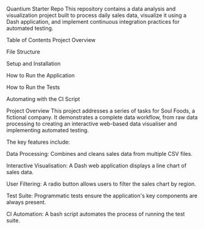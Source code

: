 Quantium Starter Repo
This repository contains a data analysis and visualization project built to process daily sales data, visualize it using a Dash application, and implement continuous integration practices for automated testing.

Table of Contents
Project Overview

File Structure

Setup and Installation

How to Run the Application

How to Run the Tests

Automating with the CI Script

Project Overview
This project addresses a series of tasks for Soul Foods, a fictional company. It demonstrates a complete data workflow, from raw data processing to creating an interactive web-based data visualiser and implementing automated testing.

The key features include:

Data Processing: Combines and cleans sales data from multiple CSV files.

Interactive Visualisation: A Dash web application displays a line chart of sales data.

User Filtering: A radio button allows users to filter the sales chart by region.

Test Suite: Programmatic tests ensure the application's key components are always present.

CI Automation: A bash script automates the process of running the test suite.